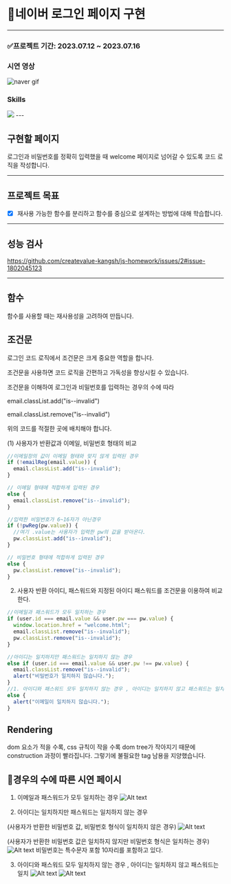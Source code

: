 # 💚네이버 로그인 페이지 구현

---

### ✅프로젝트 기간: 2023.07.12 ~ 2023.07.16
### 시연 영상
![naver gif](https://github.com/createvalue-kangsh/js-homework/assets/128280528/525c8f91-6af0-434a-9913-a8b4eb2602d5)

### Skills
 <img src="https://img.shields.io/badge/javascript-F7DF1E?style=for-the-badge&logo=javascript&logoColor=black"> 
---

## 구현할 페이지

로그인과 비밀번호를 정확히 입력했을 때 welcome 페이지로 넘어갈 수 있도록 코드 로직을 작성합니다.

---
## 프로젝트 목표

- [x] 재사용 가능한 함수를 분리하고 함수를 중심으로 설계하는 방법에 대해 학습합니다.

---
## 성능 검사

https://github.com/createvalue-kangsh/js-homework/issues/2#issue-1802045123

---

## 함수

함수를 사용할 때는 재사용성을 고려하여 만듭니다. 

## 조건문

로그인 코드 로직에서 조건문은 크게 중요한 역할을 합니다.

조건문을 사용하면 코드 로직을 간편하고 가독성을 향상시킬 수 있습니다.

조건문을 이해하여 로그인과 비밀번호를 입력하는 경우의 수에 따라 

email.classList.add("is--invalid")

email.classList.remove("is--invalid")

위의 코드를 적절한 곳에 배치해야 합니다.

(1) 사용자가 반환값과 이메일, 비밀번호 형태의 비교

```js
//이메일창의 값이 이메일 형태와 맞지 않게 입력된 경우
if (!emailReg(email.value)) {
  email.classList.add("is--invalid");
}

// 이메일 형태에 적합하게 입력된 경우
else {
  email.classList.remove("is--invalid");
}

//입력한 비밀번호가 6~16자가 아닌경우
if (!pwReg(pw.value)) {
  //여기 .value는 사용자가 입력한 pw의 값을 받아온다.
  pw.classList.add("is--invalid");
}

// 비밀번호 형태에 적합하게 입력된 경우
else {
  pw.classList.remove("is--invalid");
}
```

2. 사용자 반환 아이디, 패스워드와 지정된 아이디 패스워드를 조건문을 이용하여 비교한다.

```js
//이메일과 패스워드가 모두 일치하는 경우
if (user.id === email.value && user.pw === pw.value) {
  window.location.href = "welcome.html";
  email.classList.remove("is--invalid");
  pw.classList.remove("is--invalid");
}

//아이디는 일치하지만 패스워드는 일치하지 않는 경우
else if (user.id === email.value && user.pw !== pw.value) {
  email.classList.remove("is--invalid");
  alert("비밀번호가 일치하지 않습니다.");
}
//1. 아이디와 패스워드 모두 일치하지 않는 경우 , 아이디는 일치하지 않고 패스워드는 일치
else {
  alert("이메일이 일치하지 않습니다.");
}
```

## Rendering

dom 요소가 적을 수록, css 규칙이 작을 수록 dom tree가 작아지기 때문에 construction 과정이 빨라집니다.
그렇기에 불필요한 tag 남용을 지양했습니다.

## 📸경우의 수에 따른 시연 페이시

1. 이메일과 패스워드가 모두 일치하는 경우
![Alt text](image-4.png)

2. 아이디는 일치하지만 패스워드는 일치하지 않는 경우

(사용자가 반환한 비밀번호 값, 비밀번호 형식이 일치하지 않은 경우)
![Alt text](image.png)

(사용자가 반환한 비밀번호 값은 일치하지 않지만 비밀번호 형식은 일치하는 경우)
![Alt text](image-1.png)
비밀번호는 특수문자 포함 10자리를 포함하고 있다.


3. 아이디와 패스워드 모두 일치하지 않는 경우 , 아이디는 일치하지 않고 패스워드는 일치
![Alt text](image-2.png)  ![Alt text](image-3.png)

